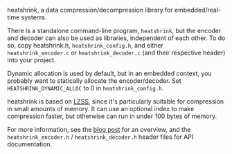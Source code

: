 heatshrink, a data compression/decompression library for
embedded/real-time systems.

There is a standalone command-line program, `heatshrink`, but the
encoder and decoder can also be used as libraries, independent of each
other. To do so, copy heatshrink.h, `heatshrink_config.h`, and either
`heatshrink_encoder.c` or `heatshrink_decoder.c` (and their respective
header) into your project.

Dynamic allocation is used by default, but in an embedded context, you
probably want to statically allocate the encoder/decoder. Set
`HEATSHRINK_DYNAMIC_ALLOC` to 0 in `heatshrink_config.h`.

heatshrink is based on [LZSS], since it's particularly suitable for
compression in small amounts of memory. It can use an optional index to
make compression faster, but otherwise can run in under 100 bytes of
memory.

For more information, see the [blog post] for an overview, and the
`heatshrink_encoder.h` / `heatshrink_decoder.h` header files for API
documentation.

[blog post]: http://spin.atomicobject.com/2013/03/14/heatshrink-embedded-data-compression/
[LZSS]: http://en.wikipedia.org/wiki/Lempel-Ziv-Storer-Szymanski
